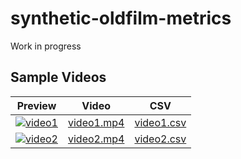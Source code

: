 # synthetic-oldfilm-metrics

Work in progress
## Sample Videos

| Preview | Video | CSV |
|---------|-------|-----|
| [![video1](samples/video1_thumbnail.jpg)](videos/000_style_001.mp4) | [video1.mp4](svideos/000_style_001.mp4) | [video1.csv](videos/000.csv) |
| [![video2](samples/video2_thumbnail.jpg)](samples/video2.mp4) | [video2.mp4](samples/video2.mp4) | [video2.csv](samples/video2.csv) |
